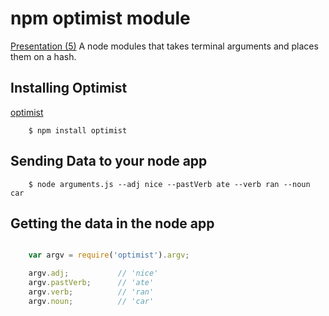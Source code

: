 npm optimist module
===================
[Presentation (5)](https://docs.google.com/a/moonhighway.com/presentation/d/1BC3CrRWqiKvDYXU6y2_cVegLdZ9WMkYAXdR2OaJNIcI/edit#slide=id.g33becb33d_00)
A node modules that takes terminal arguments and places them on a hash.

Installing Optimist
-------------------
[optimist](https://www.npmjs.org/package/optimist)

```
    $ npm install optimist
```

Sending Data to your node app
-----------------------------

```
    $ node arguments.js --adj nice --pastVerb ate --verb ran --noun car
```

Getting the data in the node app
-----------------------------------

```javascript

    var argv = require('optimist').argv;

    argv.adj;           // 'nice'
    argv.pastVerb;      // 'ate'
    argv.verb;          // 'ran'
    argv.noun;          // 'car'

```


